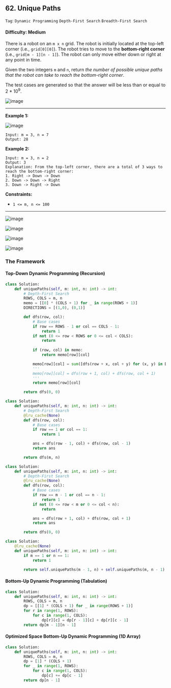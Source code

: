 ## 62. Unique Paths

```Tag```: ```Dynamic Programming``` ```Depth-First Search``` ```Breadth-First Search```

#### Difficulty: Medium

There is a robot on an ```m x n``` grid. The robot is initially located at the top-left corner (i.e., ```grid[0][0]```). The robot tries to move to the __bottom-right corner__ (i.e., ```grid[m - 1][n - 1]```). The robot can only move either down or right at any point in time.

Given the two integers ```m``` and ```n```, return _the number of possible unique paths that the robot can take to reach the bottom-right corner_.

The test cases are generated so that the answer will be less than or equal to 2 * 10<sup>9</sup>.

![image](https://user-images.githubusercontent.com/35042430/220459483-c70c9e13-d1dd-4add-99d8-ee4a22f0272b.png)

---

__Example 1:__

![image](https://assets.leetcode.com/uploads/2018/10/22/robot_maze.png)
```
Input: m = 3, n = 7
Output: 28
```

__Example 2:__
```
Input: m = 3, n = 2
Output: 3
Explanation: From the top-left corner, there are a total of 3 ways to reach the bottom-right corner:
1. Right -> Down -> Down
2. Down -> Down -> Right
3. Down -> Right -> Down
```

__Constraints:__

- ```1 <= m, n <= 100```

---

![image](https://leetcode.com/problems/unique-paths/solutions/504514/Figures/62/first_row2.png)

![image](https://leetcode.com/problems/unique-paths/solutions/504514/Figures/62/first_col2.png)

![image](https://leetcode.com/problems/unique-paths/solutions/504514/Figures/62/inner_cell2.png)

![image](https://leetcode.com/problems/unique-paths/solutions/504514/Figures/62/bin4.png)

### The Framework

#### Top-Down Dynamic Programming (Recursion)

```Python
class Solution:
    def uniquePaths(self, m: int, n: int) -> int:
        # Depth-First Search
        ROWS, COLS = m, n
        memo = [[0] * (COLS + 1) for _ in range(ROWS + 1)]
        DIRECTIONS = [(1,0), (0,1)]

        def dfs(row, col):
            # Base cases
            if row == ROWS - 1 or col == COLS - 1:
                return 1
            if not (0 <= row < ROWS or 0 <= col < COLS):
                return
             
            if (row, col) in memo:
                return memo[row][col]

            memo[row][col] = sum([dfs(row + x, col + y) for (x, y) in DIRECTIONS])
            '''
            memo[row][col] = dfs(row + 1, col) + dfs(row, col + 1)
            '''
            return memo[row][col]

        return dfs(0, 0)
```

```Python
class Solution:
    def uniquePaths(self, m: int, n: int) -> int:
        # Depth-First Search
        @lru_cache(None)
        def dfs(row, col):
            # Base cases
            if row == 1 or col == 1:
                return 1

            ans = dfs(row - 1, col) + dfs(row, col - 1)
            return ans

        return dfs(m, n)
```

```Python
class Solution:
    def uniquePaths(self, m: int, n: int) -> int:
        # Depth-First Search
        @lru_cache(None)
        def dfs(row, col):
            # Base cases
            if row == m - 1 or col == n - 1:
                return 1
            if not (0 <= row < m or 0 <= col < n):
                return

            ans = dfs(row + 1, col) + dfs(row, col + 1)
            return ans

        return dfs(0, 0)
```

```Python
class Solution:
    @lru_cache(None)
    def uniquePaths(self, m: int, n: int) -> int:
        if m == 1 or n == 1:
            return 1

        return self.uniquePaths(m - 1, n) + self.uniquePaths(m, n - 1)
```

#### Bottom-Up Dynamic Programming (Tabulation)

```Python
class Solution:
    def uniquePaths(self, m: int, n: int) -> int:
        ROWS, COLS = m, n
        dp = [[1] * (COLS + 1) for _ in range(ROWS + 1)]
        for r in range(1, ROWS):
            for c in range(1, COLS):
                dp[r][c] = dp[r - 1][c] + dp[r][c - 1]
        return dp[m - 1][n - 1] 
```

#### Optimized Space Bottom-Up Dynamic Programming (1D Array)

```Python
class Solution:
    def uniquePaths(self, m: int, n: int) -> int:
        ROWS, COLS = m, n
        dp = [1] * (COLS + 1)
        for _ in range(1, ROWS):
            for c in range(1, COLS):
                dp[c] += dp[c - 1]
        return dp[n - 1]
```
